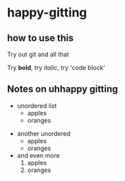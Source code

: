 # happy-gitting

## how to use this

Try out git and all that

Try **bold**, try _italic_, try 'code block'


## Notes on uhhappy gitting

* unordered list
  * apples
  * oranges
- another unordered
  - apples
  - oranges
- and even more 
  1. apples
  2. oranges